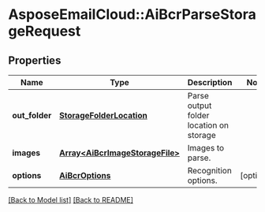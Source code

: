 # AsposeEmailCloud::AiBcrParseStorageRequest
## Properties
Name | Type | Description | Notes
------------ | ------------- | ------------- | -------------
**out_folder** | [**StorageFolderLocation**](StorageFolderLocation.md) | Parse output folder location on storage              | 
**images** | [**Array&lt;AiBcrImageStorageFile&gt;**](AiBcrImageStorageFile.md) | Images to parse.              | 
**options** | [**AiBcrOptions**](AiBcrOptions.md) | Recognition options.              | [optional] 



[[Back to Model list]](Models.md) [[Back to README]](README.md)


